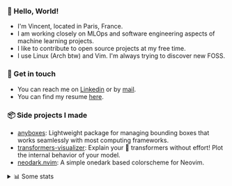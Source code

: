 ### 👋 Hello, World!

- I'm Vincent, located in Paris, France.
- I am working closely on MLOps and software engineering aspects of machine learning projects.
- I like to contribute to open source projects at my free time.
- I use Linux (Arch btw) and Vim. I'm always trying to discover new FOSS.

### 🔗 Get in touch

- You can reach me on [Linkedin](https://www.linkedin.com/in/vincent-duchauffour-3a9641155/) or by [mail](mailto:vincent.duchauffour@proton.me).
- You can find my resume [here](https://raw.githubusercontent.com/VDuchauffour/resume/main/resume.pdf).

### 📦 Side projects I made

- [anyboxes](https://github.com/VDuchauffour/anyboxes): Lightweight package for managing bounding boxes that works seamlessly with most computing frameworks.
- [transformers-visualizer](https://github.com/VDuchauffour/transformers-visualizer): Explain your 🤗 transformers without effort! Plot the internal behavior of your model. 
- [neodark.nvim](https://github.com/VDuchauffour/neodark.nvim): A simple onedark based colorscheme for Neovim.

<details><summary>📊 Some stats</summary>  
  
<p align="center">
  <img alt="VDuchauffour's github stats" src="https://github-readme-stats.vercel.app/api?username=VDuchauffour&include_all_commits=true&show_icons=true&theme=react"/>
  <br />
  <img alt="VDuchauffour's streak stats" src="https://streak-stats.demolab.com?user=VDuchauffour&theme=react"/>
  <br />
  <img alt="VDuchauffour's language stats" src="https://github-readme-stats.vercel.app/api/top-langs/?username=VDuchauffour&count_private=true&include_all_commits=true&show_icons=true&layout=compact&theme=react"/>
  <!--   <br />
  <img alt="VDuchauffour's Wakatime stats" src="https://github-readme-stats.vercel.app/api/wakatime?username=VDuchauffour&theme=react"/> -->
</p>

#### 🧭 Wakatime stats
<!--START_SECTION:waka-->
![Code Time](http://img.shields.io/badge/Code%20Time-1%2C251%20hrs%2013%20mins-blue)

![Lines of code](https://img.shields.io/badge/From%20Hello%20World%20I%27ve%20Written-2.0%20million%20lines%20of%20code-blue)

**🐱 My GitHub Data** 

> 📦 966.1 kB Used in GitHub's Storage 
 > 
> 🏆 1,740 Contributions in the Year 2023
 > 
> 🚫 Not Opted to Hire
 > 
> 📜 9 Public Repositories 
 > 
> 🔑 2 Private Repositories 
 > 
**I'm a Night 🦉** 

```text
🌞 Morning                49 commits          █░░░░░░░░░░░░░░░░░░░░░░░░   03.87 % 
🌆 Daytime                347 commits         ███████░░░░░░░░░░░░░░░░░░   27.39 % 
🌃 Evening                657 commits         █████████████░░░░░░░░░░░░   51.85 % 
🌙 Night                  214 commits         ████░░░░░░░░░░░░░░░░░░░░░   16.89 % 
```
📅 **I'm Most Productive on Saturday** 

```text
Monday                   204 commits         ████░░░░░░░░░░░░░░░░░░░░░   16.10 % 
Tuesday                  84 commits          ██░░░░░░░░░░░░░░░░░░░░░░░   06.63 % 
Wednesday                228 commits         ████░░░░░░░░░░░░░░░░░░░░░   18.00 % 
Thursday                 171 commits         ███░░░░░░░░░░░░░░░░░░░░░░   13.50 % 
Friday                   119 commits         ██░░░░░░░░░░░░░░░░░░░░░░░   09.39 % 
Saturday                 305 commits         ██████░░░░░░░░░░░░░░░░░░░   24.07 % 
Sunday                   156 commits         ███░░░░░░░░░░░░░░░░░░░░░░   12.31 % 
```


📊 **This Week I Spent My Time On** 

```text
💬 Programming Languages: 
Python                   29 hrs 52 mins      ████████████████████░░░░░   80.17 % 
Other                    3 hrs 2 mins        ██░░░░░░░░░░░░░░░░░░░░░░░   08.18 % 
YAML                     1 hr 18 mins        █░░░░░░░░░░░░░░░░░░░░░░░░   03.53 % 
Markdown                 58 mins             █░░░░░░░░░░░░░░░░░░░░░░░░   02.61 % 
TOML                     24 mins             ░░░░░░░░░░░░░░░░░░░░░░░░░   01.10 % 
```


 Last Updated on 22/11/2023 00:38:29 UTC
<!--END_SECTION:waka-->
</details>
